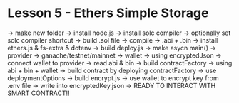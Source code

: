 # Lesson 5 - Ethers Simple Storage

-> make new folder
-> install node.js
-> install solc compiler
-> optionally set solc compiler shortcut
-> build .sol file
-> compile -> .abi + .bin
-> install ethers.js & fs-extra & dotenv
-> build deploy.js -> make asycn main()
                   -> provider -> ganache/testnet/mainnet
                   -> wallet -> using encryptedJson
                   -> connect wallet to provider
                   -> read abi & bin
                   -> build contractFactory -> using abi + bin + wallet
                   -> build contract by deploying contractFactory -> use deploymentOptions
-> build encrypt.js -> use wallet to encrypt key from .env file
                    -> write into encryptedKey.json
-> READY TO INTERACT WITH SMART CONTRACT!!